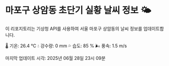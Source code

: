 
# 마포구 상암동 초단기 실황 날씨 정보 🌤️

이 리포지토리는 기상청 API를 사용하여 서울 마포구 상암동의 날씨 정보를 업데이트합니다. 

🌡️ 기온: 26.4 ℃
💧 강수량: 0 mm
💦 습도: 85 %
🌬️ 풍속: 1.5 m/s

마지막 업데이트 시각: 2025년 06월 28일 23시 09분    
